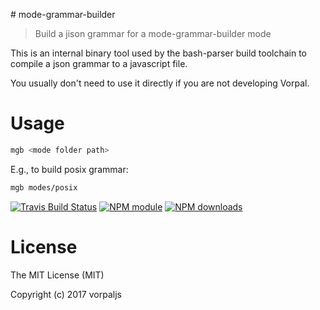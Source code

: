 # mode-grammar-builder

> Build a jison grammar for a mode-grammar-builder mode

This is an internal binary tool used by the bash-parser build toolchain
to compile a json grammar to a javascript file.

You usually don't need to use it directly if you are not developing
Vorpal.


# Usage

```bash
mgb <mode folder path>
```

E.g., to build posix grammar:

```bash
mgb modes/posix
```


[![Travis Build Status](https://img.shields.io/travis/vorpaljs/mode-grammar-builder/master.svg)](http://travis-ci.org/vorpaljs/mode-grammar-builder)
[![NPM module](https://img.shields.io/npm/v/mode-grammar-builder.svg)](https://npmjs.org/package/mode-grammar-builder)
[![NPM downloads](https://img.shields.io/npm/dt/mode-grammar-builder.svg)](https://npmjs.org/package/mode-grammar-builder)


# License

The MIT License (MIT)

Copyright (c) 2017 vorpaljs
